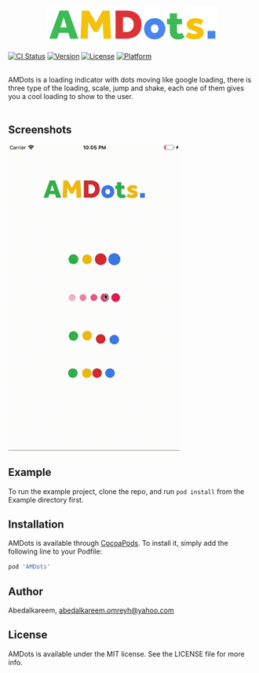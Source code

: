 <p align="center">
 <img src="https://raw.githubusercontent.com/Abedalkareem/AMDots/master/amdots_logo.png"  width="350">  </center>
</p>

[![CI Status](https://img.shields.io/travis/Abedalkareem/AMDots.svg?style=flat)](https://travis-ci.org/Abedalkareem/AMDots)
[![Version](https://img.shields.io/cocoapods/v/AMDots.svg?style=flat)](https://cocoapods.org/pods/AMDots)
[![License](https://img.shields.io/cocoapods/l/AMDots.svg?style=flat)](https://cocoapods.org/pods/AMDots)
[![Platform](https://img.shields.io/cocoapods/p/AMDots.svg?style=flat)](https://cocoapods.org/pods/AMDots)

<br>
AMDots is a loading indicator with dots moving like google loading, there is three type of the loading, scale, jump and shake, each one of them gives you a cool loading to show to the user. 
<br>
<br>

## Screenshots

 <img src="https://raw.githubusercontent.com/Abedalkareem/AMDots/master/dots_demo.gif"  width="350">  </center>


## Example

To run the example project, clone the repo, and run `pod install` from the Example directory first.

## Installation

AMDots is available through [CocoaPods](https://cocoapods.org). To install
it, simply add the following line to your Podfile:

```ruby
pod 'AMDots'
```

## Author

Abedalkareem, abedalkareem.omreyh@yahoo.com

## License

AMDots is available under the MIT license. See the LICENSE file for more info.
